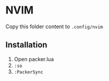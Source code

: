 # NVIM
Copy this folder content to `.config/nvim`

## Installation
1. Open packer.lua
2. `:so`
3. `:PackerSync`
